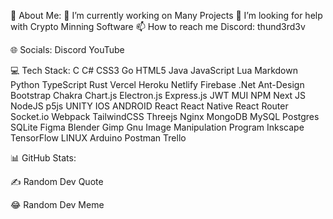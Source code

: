 💫 About Me:
🔭 I’m currently working on Many Projects
🤝 I’m looking for help with Crypto Minning Software
📫 How to reach me Discord: thund3rd3v

🌐 Socials:
Discord YouTube

💻 Tech Stack:
C C# CSS3 Go HTML5 Java JavaScript Lua Markdown Python TypeScript Rust Vercel Heroku Netlify Firebase .Net Ant-Design Bootstrap Chakra Chart.js Electron.js Express.js JWT MUI NPM Next JS NodeJS p5js UNITY IOS ANDROID React React Native React Router Socket.io Webpack TailwindCSS Threejs Nginx MongoDB MySQL Postgres SQLite Figma Blender Gimp Gnu Image Manipulation Program Inkscape TensorFlow LINUX Arduino Postman Trello

📊 GitHub Stats:




✍️ Random Dev Quote


😂 Random Dev Meme
